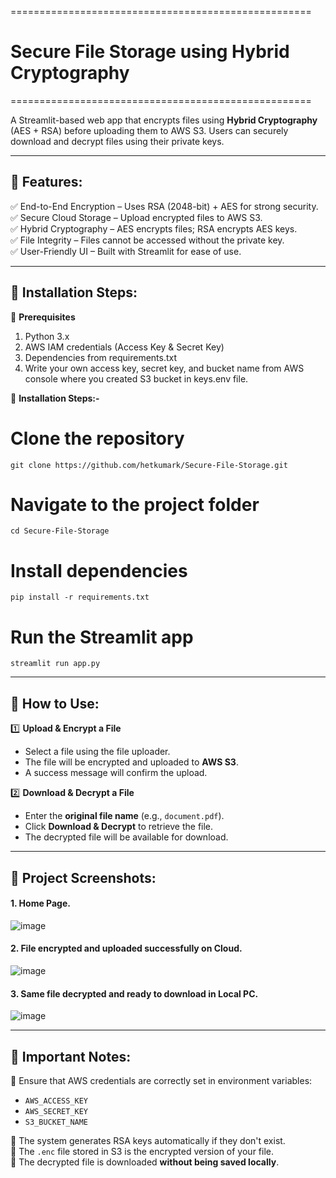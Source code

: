 ====================================================

# Secure File Storage using Hybrid Cryptography

====================================================

A Streamlit-based web app that encrypts files using **Hybrid Cryptography** (AES + RSA) before uploading them to AWS S3. 
Users can securely download and decrypt files using their private keys.

----------------------------------------------------
🔹 Features:
----------------------------------------------------   

✅ End-to-End Encryption – Uses RSA (2048-bit) + AES for strong security.  
✅ Secure Cloud Storage – Upload encrypted files to AWS S3.  
✅ Hybrid Cryptography – AES encrypts files; RSA encrypts AES keys.  
✅ File Integrity – Files cannot be accessed without the private key.  
✅ User-Friendly UI – Built with Streamlit for ease of use.  

----------------------------------------------------
🔹  Installation Steps:
----------------------------------------------------
🔧 **Prerequisites**

1. Python 3.x  
2. AWS IAM credentials (Access Key & Secret Key)  
3. Dependencies from requirements.txt
4. Write your own access key, secret key, and bucket name from AWS console where you created S3 bucket in keys.env file. 
     
🚀 **Installation Steps:-**

# Clone the repository
```
git clone https://github.com/hetkumark/Secure-File-Storage.git
```
# Navigate to the project folder
```
cd Secure-File-Storage
```
# Install dependencies
```
pip install -r requirements.txt
```
# Run the Streamlit app
```
streamlit run app.py
```
----------------------------------------------------
🔹 How to Use:
----------------------------------------------------

1️⃣ **Upload & Encrypt a File**  
   - Select a file using the file uploader.  
   - The file will be encrypted and uploaded to **AWS S3**.  
   - A success message will confirm the upload.  

2️⃣ **Download & Decrypt a File**  
   - Enter the **original file name** (e.g., `document.pdf`).  
   - Click **Download & Decrypt** to retrieve the file.  
   - The decrypted file will be available for download.

----------------------------------------------------
🔹 Project Screenshots:
---------------------------------------------------- 

#### 1. Home Page.
![image](https://github.com/user-attachments/assets/08de9e73-8c8e-466a-9654-f0821da53ae7)


#### 2. File encrypted and uploaded successfully on Cloud.
![image](https://github.com/user-attachments/assets/2f01e1e1-f8d9-4cdd-b12e-7b027bfca2d6)

#### 3. Same file decrypted and ready to download in Local PC. 
![image](https://github.com/user-attachments/assets/4cf1d88b-4de6-455d-9ed9-4ada8119e366)


----------------------------------------------------
🔹 Important Notes:
----------------------------------------------------
📌 Ensure that AWS credentials are correctly set in environment variables:  
   - `AWS_ACCESS_KEY`  
   - `AWS_SECRET_KEY`  
   - `S3_BUCKET_NAME`  

📌 The system generates RSA keys automatically if they don't exist.  
📌 The `.enc` file stored in S3 is the encrypted version of your file.  
📌 The decrypted file is downloaded **without being saved locally**.  


